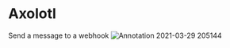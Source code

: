 # Axolotl
Send a message to a webhook
![Annotation 2021-03-29 205144](https://user-images.githubusercontent.com/52967830/112879004-41b6dd80-90d1-11eb-9b18-9f7ba427635a.png)
